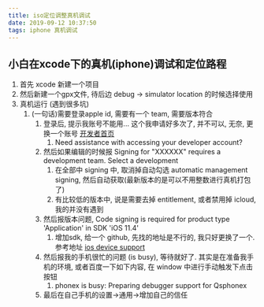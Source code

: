 ```yaml
---
title: iso定位调整真机调试
date: 2019-09-12 10:37:50
tags: iphone 真机调试
---
```


## 小白在xcode下的真机(iphone)调试和定位路程

1. 首先 xcode 新建一个项目
2. 然后新建一个gpx文件, 待后边 debug -> simulator location 的时候选择使用
3. 真机运行 (遇到很多坑)
   1. (一句话)需要登录apple id, 需要有一个 team, 需要版本符合
      1. 登录后, 提示我账号不能用... 这个我申请好多次了, 并不可以, 无奈, 更换一个账号 [开发者首页](https://developer.apple.com/account )
         1. Need assistance with accessing your developer account?
      2. 然后如果编辑的时候报 Signing for "XXXXXX" requires a development team. Select a development
         1. 在全部中 signing 中, 取消掉自动勾选 automatic management signing, 然后自动获取(最新版本的是可以不用整数进行真机打包了)
         2. 有比较低的版本中, 说是需要去掉 entitlement, 或者禁用掉 icloud, 我的并没有遇到
      3. 然后报版本问题, Code signing is required for product type 'Application' in SDK 'iOS 11.4'
         1. 增加sdk, 给一个 github, 先找的地址是不行的, 我只好更换了一个. 参考地址 [ios device support](https://github.com/filsv/iPhoneOSDeviceSupport)
      4. 然后报我的手机很忙的问题 (is busy), 等待就好了. 其实是在准备我手机的环境, 或者百度一下如下内容, 在 window 中进行手动触发下点击按钮
         1. phonex is busy: Preparing debugger support for Qsphonex
      5. 最后在自己手机的设置->通用->增加自己的信任
